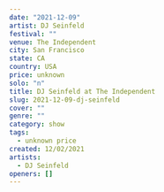 ```yaml
---
date: "2021-12-09"
artist: DJ Seinfeld
festival: ""
venue: The Independent
city: San Francisco
state: CA
country: USA
price: unknown
solo: "n"
title: DJ Seinfeld at The Independent
slug: 2021-12-09-dj-seinfeld
cover: ""
genre: ""
category: show
tags:
  - unknown price
created: 12/02/2021
artists:
  - DJ Seinfeld
openers: []
---
```

